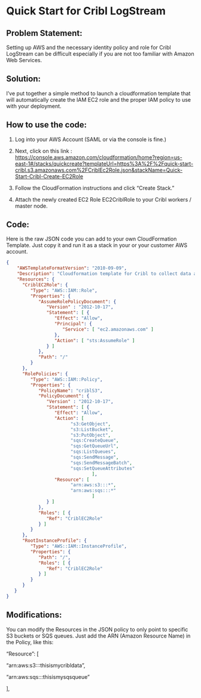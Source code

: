 
# Quick Start for Cribl LogStream

## Problem Statement:
Setting up AWS and the necessary identity policy and role for Cribl LogStream can be difficult especially if you are not too familiar with Amazon Web Services. 

## Solution:
I’ve put together a simple method to launch a cloudformation template that will automatically create the IAM EC2 role and the proper IAM policy to use with your deployment. 

## How to use the code:
1. Log into your AWS Account (SAML or via the console is fine.)

2. Next, click on this link : https://console.aws.amazon.com/cloudformation/home?region=us-east-1#/stacks/quickcreate?templateUrl=https%3A%2F%2Fquick-start-cribl.s3.amazonaws.com%2FCriblEc2Role.json&stackName=Quick-Start-Cribl-Create-EC2Role

3. Follow the CloudFormation instructions and click “Create Stack.” 

4. Attach the newly created EC2 Role EC2CriblRole to your Cribl workers / master node.

## Code:
Here is the raw JSON code you can add to your own CloudFormation Template. Just copy it and run it as a stack in your or your customer AWS account. 

```json 
{
    "AWSTemplateFormatVersion": "2010-09-09",
    "Description": "Cloudformation template for Cribl to collect data and send data into an AWS S3 bucket.",
    "Resources": {
      "CriblEC2Role": {
         "Type": "AWS::IAM::Role",
         "Properties": {
            "AssumeRolePolicyDocument": {
               "Version" : "2012-10-17",
               "Statement": [ {
                  "Effect": "Allow",
                  "Principal": {
                     "Service": [ "ec2.amazonaws.com" ]
                  },
                  "Action": [ "sts:AssumeRole" ]
               } ]
            },
            "Path": "/"
         }
      },
      "RolePolicies": {
         "Type": "AWS::IAM::Policy",
         "Properties": {
            "PolicyName": "criblS3",
            "PolicyDocument": {
               "Version" : "2012-10-17",
               "Statement": [ {
                  "Effect": "Allow",
                  "Action": [
                        "s3:GetObject",
                        "s3:ListBucket",
                        "s3:PutObject",
                        "sqs:CreateQueue",
                        "sqs:GetQueueUrl",
                        "sqs:ListQueues",
                        "sqs:SendMessage",
                        "sqs:SendMessageBatch",
                        "sqs:SetQueueAttributes"
                                ],
                  "Resource": [
                        "arn:aws:s3:::*",
                        "arn:aws:sqs:::*"
                                ]
               } ]
            },
            "Roles": [ {
               "Ref": "CriblEC2Role"
            } ]
         }
      },
      "RootInstanceProfile": {
         "Type": "AWS::IAM::InstanceProfile",
         "Properties": {
            "Path": "/",
            "Roles": [ {
               "Ref": "CriblEC2Role"
            } ]
         }
      }
   }
}  
```

## Modifications:
You can modify the Resources in the JSON policy to only point to specific S3 buckets or SQS queues. Just add the ARN (Amazon Resource Name) in the Policy, like this:

“Resource”: [

“arn:aws:s3:::thisismycribldata”,

“arn:aws:sqs:::thisismysqsqueue”

],